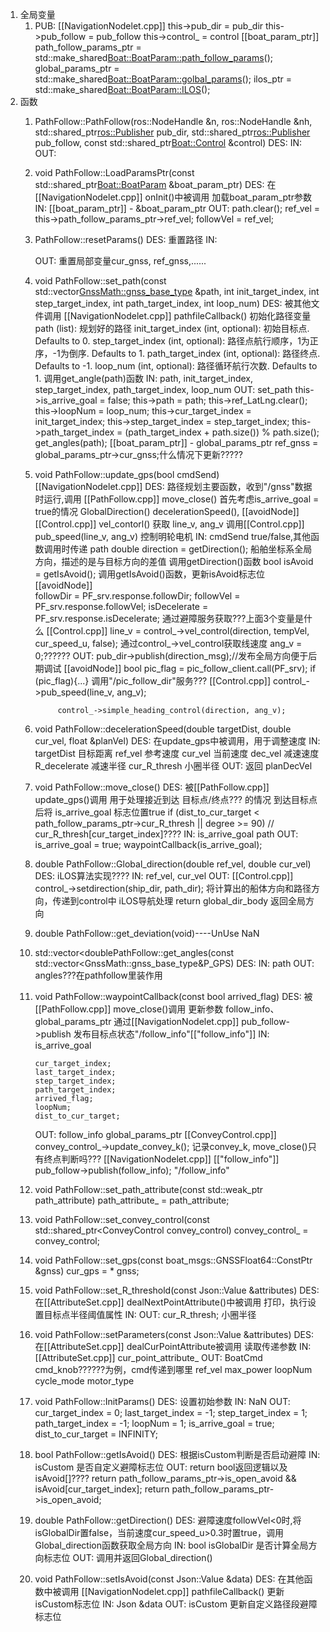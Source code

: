 1. 全局变量
	1. PUB:
		[[NavigationNodelet.cpp]]
			this->pub_dir = pub_dir
			this->pub_follow = pub_follow
			this->control_ = control
		[[boat_param_ptr]]
			path_follow_params_ptr = std::make_shared<Boat::BoatParam::path_follow_params>();
			global_params_ptr = std::make_shared<Boat::BoatParam::golbal_params>();
			ilos_ptr = std::make_shared<Boat::BoatParam::ILOS>();
2. 函数
	1. PathFollow::PathFollow(ros::NodeHandle &n, ros::NodeHandle &nh, std::shared_ptr<ros::Publisher> pub_dir, std::shared_ptr<ros::Publisher> pub_follow, const std::shared_ptr<Boat::Control> &control)
		DES:
		IN:
		OUT:
	2. void PathFollow::LoadParamsPtr(const std::shared_ptr<Boat::BoatParam> &boat_param_ptr)
		DES:
			在[[NavigationNodelet.cpp]] onInit()中被调用
				加载boat_param_ptr参数
		IN:
			[[boat_param_ptr]] - &boat_param_ptr
		OUT:
			path.clear();
			ref_vel = this->path_follow_params_ptr->ref_vel;
			followVel = ref_vel;
	3. PathFollow::resetParams()
		DES:
			重置路径
		IN:
			
		OUT:
			重置局部变量cur_gnss, ref_gnss,......
	4. void PathFollow::set_path(const std::vector<GnssMath::gnss_base_type> &path, int init_target_index, int step_target_index, int path_target_index, int loop_num)
		DES:
			被其他文件调用
			[[NavigationNodelet.cpp]] pathfileCallback()
			初始化路径变量
				path (list): 规划好的路径
				init_target_index (int, optional): 初始目标点. Defaults to 0.
				step_target_index (int, optional): 路径点航行顺序，1为正序，-1为倒序. Defaults to 1.
				path_target_index (int, optional): 路径终点. Defaults to -1.
				loop_num (int, optional): 路径循环航行次数. Defaults to 1.
			调用get_angle(path)函数
		IN:
			path, init_target_index, step_target_index, path_target_index, loop_num
		OUT:
			set_path
				this->is_arrive_goal = false;
				this->path = path;
				this->ref_LatLng.clear();
				this->loopNum = loop_num;
				this->cur_target_index = init_target_index;
				this->step_target_index = step_target_index;
				this->path_target_index = (path_target_index + path.size()) % path.size();
			get_angles(path);
			[[boat_param_ptr]] - global_params_ptr
				ref_gnss = global_params_ptr->cur_gnss;什么情况下更新?????
	5. void PathFollow::update_gps(bool cmdSend)[[NavigationNodelet.cpp]]
		DES:
			路径规划主要函数，收到"/gnss"数据时运行,调用
				[[PathFollow.cpp]] 
					move_close() 
						首先考虑is_arrive_goal = true的情况
					GlobalDirection()
					decelerationSpeed(),
				[[avoidNode]]
				[[Control.cpp]] vel_contorl()
				获取 line_v, ang_v
			调用[[Control.cpp]] pub_speed(line_v, ang_v)
				控制明轮电机
		IN:
			cmdSend
				true/false,其他函数调用时传递
			path
			double direction = getDirection();
				船舶坐标系全局方向，描述的是与目标方向的差值
				调用getDirection()函数
			bool isAvoid = getIsAvoid();
				调用getIsAvoid()函数，更新isAvoid标志位
			[[avoidNode]]  
				followDir = PF_srv.response.followDir;
				followVel = PF_srv.response.followVel;
				isDecelerate = PF_srv.response.isDecelerate;
				通过避障服务获取???上面3个变量是什么
			[[Control.cpp]]
				line_v = control_->vel_control(direction, tempVel, cur_speed_u, false);
					通过control_->vel_control获取线速度
				ang_v = 0;??????
		OUT:
			pub_dir->publish(direction_msg);//发布全局方向便于后期调试
			[[avoidNode]] 
				bool pic_flag = pic_follow_client.call(PF_srv);
				if (pic_flag){...}
				调用"/pic_follow_dir"服务???
			[[Control.cpp]]
				control_->pub_speed(line_v, ang_v);
					
				control_->simple_heading_control(direction, ang_v);
	6. void PathFollow::decelerationSpeed(double targetDist, double cur_vel, float &planVel)
		DES:
			在update_gps中被调用，用于调整速度
		IN:
			targetDist 目标距离
			ref_vel 参考速度
			cur_vel 当前速度
			dec_vel 减速速度
			R_decelerate 减速半径
			cur_R_thresh 小圈半径
		OUT:
			返回 planDecVel
	7. void PathFollow::move_close()
		DES:
			被[[PathFollow.cpp]] update_gps()调用
				用于处理接近到达 目标点/终点??? 的情况
			到达目标点后将 is_arrive_goal 标志位置true
			if (dist_to_cur_target < path_follow_params_ptr->cur_R_thresh || degree >= 90) // cur_R_thresh[cur_target_index]????
		IN:
			is_arrive_goal
			path
		OUT:
			is_arrive_goal = true;
			waypointCallback(is_arrive_goal);
	8. double PathFollow::Global_direction(double ref_vel, double cur_vel)
		DES:
			iLOS算法实现????
		IN:
			ref_vel, cur_vel
		OUT:
			[[Control.cpp]] 
				control_->setdirection(ship_dir, path_dir);
					将计算出的船体方向和路径方向，传递到control中
			iLOS导航处理
			return global_dir_body
				返回全局方向
	9. double PathFollow::get_deviation(void)----UnUse
		NaN
	10. std::vector<doublePathFollow::get_angles(const std::vector<GnssMath::gnss_base_type&P_GPS)
		DES:
		IN:
			path
		OUT:
			angles???在pathfollow里装作用
	11. void PathFollow::waypointCallback(const bool arrived_flag)
		DES:
			被[[PathFollow.cpp]] move_close()调用
				更新参数 follow_info、global_params_ptr
			通过[[NavigationNodelet.cpp]] pub_follow->publish
				发布目标点状态"/follow_info"[["follow_info"]]
		IN:
			is_arrive_goal
			
			cur_target_index;
			last_target_index;
			step_target_index;
			path_target_index;
			arrived_flag;
			loopNum;
			dist_to_cur_target;
		OUT:
			follow_info
			global_params_ptr
			[[ConveyControl.cpp]] 
				convey_control_->update_convey_k();
					记录convey_k, move_close()只有终点判断吗???
			[[NavigationNodelet.cpp]]
			[["follow_info"]]
				pub_follow->publish(follow_info);
					"/follow_info"
	12. void PathFollow::set_path_attribute(const std::weak_ptr path_attribute)
			path_attribute_ = path_attribute;
	13. void PathFollow::set_convey_control(const std::shared_ptr<ConveyControl convey_control)
		convey_control_ = convey_control;
	14. void PathFollow::set_gps(const boat_msgs::GNSSFloat64::ConstPtr &gnss)
		cur_gps = * gnss;
	15. void PathFollow::set_R_threshold(const Json::Value &attributes)
		DES:
			在[[AttributeSet.cpp]] dealNextPointAttribute()中被调用
				打印，执行设置目标点半径阈值属性
		IN:
		OUT:
			cur_R_thresh;
				小圈半径
	16. void PathFollow::setParameters(const Json::Value &attributes)
		DES:
			在[[AttributeSet.cpp]] dealCurPointAttribute被调用
				读取传递参数
		IN:
			[[AttributeSet.cpp]]
				cur_point_attribute_
		OUT:
			BoatCmd
				cmd_knob??????为例，cmd传递到哪里
			ref_vel
			max_power
			loopNum
			cycle_mode
			motor_type
	17. void PathFollow::InitParams()
		DES:
			设置初始参数
		IN:
			NaN
		OUT:
			cur_target_index = 0;
			last_target_index = -1;
			step_target_index = 1;
			path_target_index = -1;
			loopNum = 1;
			is_arrive_goal = true;
			dist_to_cur_target = INFINITY;
	18. bool PathFollow::getIsAvoid()
		DES:
			根据isCustom判断是否启动避障
		IN:
			isCustom
				是否自定义避障标志位
		OUT:
			return bool返回逻辑以及 isAvoid[]????
				return path_follow_params_ptr->is_open_avoid && isAvoid[cur_target_index];
				return path_follow_params_ptr->is_open_avoid;
	19. double PathFollow::getDirection()
		DES:
			避障速度followVel<0时,将isGlobalDir置false，当前速度cur_speed_u>0.3时置true，调用Global_direction函数获取全局方向
		IN:
			bool isGlobalDir
				是否计算全局方向标志位
		OUT:
			调用并返回Global_direction()
	20. void PathFollow::setIsAvoid(const Json::Value &data)
		DES:
			在其他函数中被调用
			[[NavigationNodelet.cpp]] pathfileCallback()
			更新isCustom标志位
		IN:
			Json &data
		OUT:
			isCustom
				更新自定义路径段避障标志位